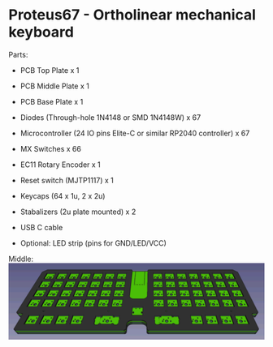 # Proteus67 - Ortholinear mechanical keyboard

Parts:

* PCB Top Plate x 1
* PCB Middle Plate x 1
* PCB Base Plate x 1

* Diodes (Through-hole 1N4148 or SMD 1N4148W) x 67
* Microcontroller (24 IO pins Elite-C or similar RP2040 controller) x 67
* MX Switches x 66
* EC11 Rotary Encoder x 1
* Reset switch (MJTP1117) x 1
* Keycaps (64 x 1u, 2 x 2u)
* Stabalizers (2u plate mounted) x 2
* USB C cable
  
* Optional: LED strip (pins for GND/LED/VCC)

Middle:
![alt text](https://github.com/gzowski/Proteus67/blob/main/keyboard3d.png?raw=true)
